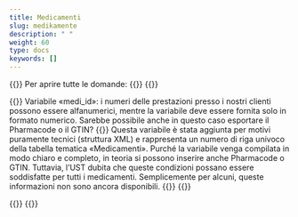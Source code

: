 ```yaml
---
title: Medicamenti 
slug: medikamente
description: " "
weight: 60
type: docs
keywords: []
---
```


{{<faqBlock>}}
Per aprire tutte le domande: {{<collapsibleGroupCommand groupId="medikamente">}}
{{<numberedList>}}

{{<listItem>}}
Variabile «medi_id»: i numeri delle prestazioni presso i nostri clienti possono essere alfanumerici, mentre la variabile deve essere fornita solo in formato numerico. Sarebbe possibile anche in questo caso esportare il Pharmacode o il GTIN?
{{<collapsibleBlock groupId="medikamente">}}
Questa variabile è stata aggiunta per motivi puramente tecnici (struttura XML) e rappresenta un numero di riga univoco della tabella tematica «Medicamenti». Purché la variabile venga compilata in modo chiaro e completo, in teoria si possono inserire anche Pharmacode o GTIN. Tuttavia, l’UST dubita che queste condizioni possano essere soddisfatte per tutti i medicamenti. Semplicemente per alcuni, queste informazioni non sono ancora disponibili.
{{</collapsibleBlock>}}
{{</listItem>}}

{{</numberedList>}}
{{</faqBlock>}}
